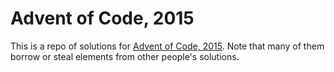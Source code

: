 # Advent of Code, 2015
This is a repo of solutions for [Advent of Code, 2015](https://adventofcode.com/2015).  Note that many of them borrow or steal elements from other people's solutions.
